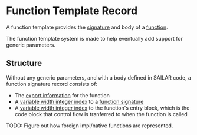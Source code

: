 # Function Template Record

A function template provides the [signature](./function_signature.md) and body of a [function](./function.md).

The function template system is made to help eventually add support for generic parameters.

## Structure

Without any generic parameters, and with a body defined in SAILAR code, a function signature record consists of:

- The [export information](../export_information.md) for the function
- A [variable width integer index] to a [function signature](./function_signature.md)
- A [variable width integer index] to the function's entry block, which is the code block that control flow is tranferred to when the function is called

TODO: Figure out how foreign impl/native functions are represented.

[variable width integer index]: ../values.md#variable-length-integers

